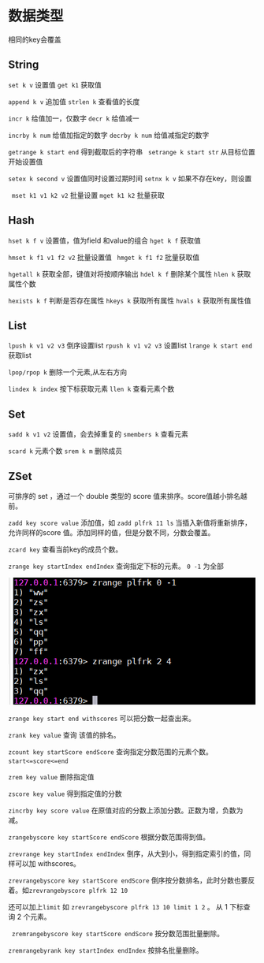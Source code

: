# 数据类型

相同的key会覆盖

## String

`set k v` 设置值    `get k1` 获取值

`append k v` 追加值   `strlen k` 查看值的长度

`incr k` 给值加一，仅数字   `decr k`  给值减一

`incrby k num` 给值加指定的数字  `decrby k num` 给值减指定的数字

`getrange k start end` 得到截取后的字符串   ` setrange k start str` 从目标位置开始设置值

`setex k second v` 设置值同时设置过期时间  `setnx k v` 如果不存在key，则设置

` mset k1 v1 k2 v2` 批量设置    `mget k1 k2` 批量获取

## Hash

`hset k f v`  设置值，值为field 和value的组合  `hget k f` 获取值

`hmset k f1 v1 f2 v2` 批量设置值      ` hmget k f1 f2` 批量获取值

`hgetall k` 获取全部，键值对将按顺序输出       `hdel k f` 删除某个属性  `hlen k` 获取属性个数

`hexists k f` 判断是否存在属性     `hkeys k` 获取所有属性  `hvals k` 获取所有属性值

## List

`lpush k v1 v2 v3` 倒序设置list    `rpush k v1 v2 v3` 设置list  `lrange k start end` 获取list

`lpop/rpop k`  删除一个元素,从左右方向          

`lindex k index` 按下标获取元素  `llen k` 查看元素个数

## Set

`sadd k v1 v2` 设置值，会去掉重复的      `smembers k` 查看元素  

`scard k` 元素个数       `srem k m` 删除成员

## ZSet

可排序的 set ，通过一个 double 类型的 score 值来排序。score值越小排名越前。

`zadd key score value` 添加值，如 `zadd plfrk 11 ls` 当插入新值将重新排序，允许同样的score 值。添加同样的值，但是分数不同，分数会覆盖。

`zcard key` 查看当前key的成员个数。

`zrange key startIndex endIndex` 查询指定下标的元素。 `0 -1` 为全部

![](img/r1.png)

  `zrange key start end withscores` 可以把分数一起查出来。

`zrank key value` 查询 该值的排名。

`zcount key startScore endScore` 查询指定分数范围的元素个数。`start<=score<=end`

`zrem key value` 删除指定值

`zscore key value` 得到指定值的分数

`zincrby key score value` 在原值对应的分数上添加分数。正数为增，负数为减。

`zrangebyscore key startScore endScore` 根据分数范围得到值。

`zrevrange key startIndex endIndex`  倒序，从大到小，得到指定索引的值，同样可以加 withscores。

`zrevrangebyscore key startScore endScore` 倒序按分数排名，此时分数也要反着。如`zrevrangebyscore plfrk 12 10`

还可以加上`limit` 如 `zrevrangebyscore plfrk 13 10 limit 1 2` 。 从 1 下标查询 2 个元素。

` zremrangebyscore key startScore endScore` 按分数范围批量删除。

` zremrangebyrank key startIndex endIndex ` 按排名批量删除。


